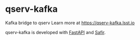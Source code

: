 # qserv-kafka

Kafka bridge to qserv
Learn more at https://qserv-kafka.lsst.io

qserv-kafka is developed with [FastAPI](https://fastapi.tiangolo.com) and [Safir](https://safir.lsst.io).
